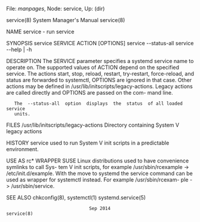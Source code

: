 File: *manpages*,  Node: service,  Up: (dir)

service(8)                  System Manager's Manual                 service(8)



NAME
       service - run service

SYNOPSIS
              service SERVICE ACTION [OPTIONS]
              service --status-all
              service --help | -h


DESCRIPTION
       The  SERVICE  parameter specifies a systemd service name to operate on.
       The supported values of ACTION depend  on  the specified  service.  The
       actions  start,  stop,  reload, restart, try-restart, force-reload, and
       status are forwarded to systemctl, OPTIONS are ignored  in  that  case.
       Other  actions  may  be defined in /usr/lib/initscripts/legacy-actions.
       Legacy actions are called directly and OPTIONS are passed on  the  com-
       mand line.

       The  --status-all  option  displays  the  status  of all loaded service
       units.


FILES
       /usr/lib/initscripts/legacy-actions
                     Directory containing System V legacy actions


HISTORY
       service used to run System V init scripts in a predictable environment.


USE AS rc* WRAPPER
       SUSE Linux distributions used to have convenience symlinks to call Sys-
       tem    V    init    scripts,   for   example   /usr/sbin/rcexample   ->
       /etc/init.d/example. With the move to systemd the service  command  can
       be used as wrapper for systemctl instead. For example /usr/sbin/rcexam-
       ple -> /usr/sbin/service.



SEE ALSO
       chkconfig(8), systemctl(1) systemd.service(5)



                                   Sep 2014                         service(8)
